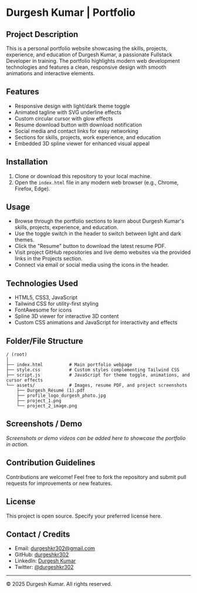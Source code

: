 # Durgesh Kumar | Portfolio

## Project Description
This is a personal portfolio website showcasing the skills, projects, experience, and education of Durgesh Kumar, a passionate Fullstack Developer in training. The portfolio highlights modern web development technologies and features a clean, responsive design with smooth animations and interactive elements.

## Features
- Responsive design with light/dark theme toggle
- Animated tagline with SVG underline effects
- Custom circular cursor with glow effects
- Resume download button with download notification
- Social media and contact links for easy networking
- Sections for skills, projects, work experience, and education
- Embedded 3D spline viewer for enhanced visual appeal

## Installation
1. Clone or download this repository to your local machine.
2. Open the `index.html` file in any modern web browser (e.g., Chrome, Firefox, Edge).

## Usage
- Browse through the portfolio sections to learn about Durgesh Kumar's skills, projects, experience, and education.
- Use the toggle switch in the header to switch between light and dark themes.
- Click the "Resume" button to download the latest resume PDF.
- Visit project GitHub repositories and live demo websites via the provided links in the Projects section.
- Connect via email or social media using the icons in the header.

## Technologies Used
- HTML5, CSS3, JavaScript
- Tailwind CSS for utility-first styling
- FontAwesome for icons
- Spline 3D viewer for interactive 3D content
- Custom CSS animations and JavaScript for interactivity and effects

## Folder/File Structure
```
/ (root)
│
├── index.html          # Main portfolio webpage
├── style.css           # Custom styles complementing Tailwind CSS
├── script.js           # JavaScript for theme toggle, animations, and cursor effects
└── assets/             # Images, resume PDF, and project screenshots
    ├── Durgesh_Résumé (1).pdf
    ├── profile_logo_durgesh_photo.jpg
    ├── project_1.png
    └── project_2_image.png
```

## Screenshots / Demo
*Screenshots or demo videos can be added here to showcase the portfolio in action.*

## Contribution Guidelines
Contributions are welcome! Feel free to fork the repository and submit pull requests for improvements or new features.

## License
This project is open source. Specify your preferred license here.

## Contact / Credits
- Email: durgeshkr302@gmail.com
- GitHub: [durgeshkr302](https://github.com/durgeshkr302)
- LinkedIn: [Durgesh Kumar](https://www.linkedin.com/in/durgeshkumar5/)
- Twitter: [@durgeshkr302](https://x.com/durgeshkr302)

---

© 2025 Durgesh Kumar. All rights reserved.
